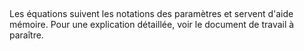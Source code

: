    

Les équations suivent les notations des paramètres et servent d'aide mémoire. Pour une explication détaillée, voir le document de travail à paraître.